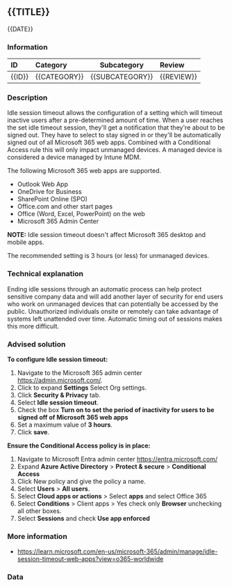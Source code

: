 ## {{TITLE}}

{{DATE}}

###  Information

| ID     | Category     | Subcategory     | Review     |
| :----- | :----------- | --------------- | :--------- |
| {{ID}} | {{CATEGORY}} | {{SUBCATEGORY}} | {{REVIEW}} |

### Description

Idle session timeout allows the configuration of a setting which will timeout inactive users after a pre-determined amount of time. When a user reaches the set idle timeout session, they'll get a notification that they're about to be signed out. They have to select to stay signed in or they'll be automatically signed out of all Microsoft 365 web apps. Combined with a Conditional Access rule this will only impact unmanaged devices. A managed device is considered a device managed by Intune MDM. 

The following Microsoft 365 web apps are supported. 

- Outlook Web App 
- OneDrive for Business 
- SharePoint Online (SPO) 
- Office.com and other start pages 
- Office (Word, Excel, PowerPoint) on the web 
- Microsoft 365 Admin Center 

**NOTE:** Idle session timeout doesn't affect Microsoft 365 desktop and mobile apps. 

The recommended setting is 3 hours (or less) for unmanaged devices. 

### Technical explanation

Ending idle sessions through an automatic process can help protect sensitive company data and will add another layer of security for end users who work on unmanaged devices that can potentially be accessed by the public. Unauthorized individuals onsite or remotely can take advantage of systems left unattended over time. Automatic timing out of sessions makes this more difficult.

### Advised solution

**To configure Idle session timeout:** 

1. Navigate to the Microsoft 365 admin center https://admin.microsoft.com/. 
2. Click to expand **Settings** Select Org settings. 
3. Click **Security & Privacy** tab. 
4. Select **Idle session timeout**. 
5. Check the box **Turn on to set the period of inactivity for users to be signed off of Microsoft 365 web apps** 
6. Set a maximum value of **3 hours**. 
7. Click **save**. 

**Ensure the Conditional Access policy is in place:** 

1. Navigate to Microsoft Entra admin center https://entra.microsoft.com/ 
2. Expand **Azure Active Directory** > **Protect & secure** > **Conditional Access** 
3. Click New policy and give the policy a name. 
4. Select **Users** > **All users**. 
5. Select **Cloud apps or actions** > Select **apps** and select Office 365 
6. Select **Conditions** > Client apps > Yes check only **Browser** unchecking all other boxes. 
7. Select **Sessions** and check **Use app enforced** 

### More information

- https://learn.microsoft.com/en-us/microsoft-365/admin/manage/idle-session-timeout-web-apps?view=o365-worldwide 

### Data